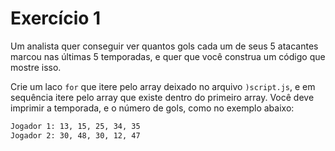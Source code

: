 # Exercício 1

Um analista quer conseguir ver quantos gols cada um de seus 5 atacantes marcou nas últimas 5 temporadas, e quer que você construa um código que mostre isso.

Crie um laco `for` que itere pelo array deixado no arquivo `)script.js`, e em sequência itere pelo array que existe dentro do primeiro array. Você deve imprimir a temporada, e o número de gols, como no exemplo abaixo:

```bash
Jogador 1: 13, 15, 25, 34, 35
Jogador 2: 30, 48, 30, 12, 47
```